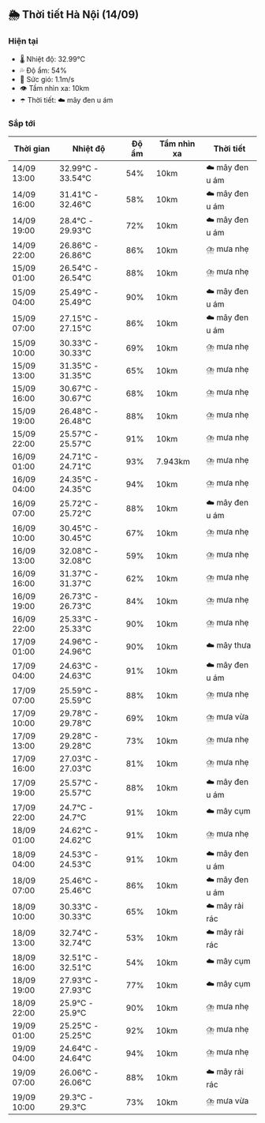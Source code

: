 ## 🌦️ Thời tiết Hà Nội (14/09)

### Hiện tại

- 🌡️ Nhiệt độ: 32.99℃
- 💦 Độ ẩm: 54%
- 💨 Sức gió: 1.1m/s
- 👁️ Tầm nhìn xa: 10km
- ☂️ Thời tiết: ☁️ mây đen u ám

### Sắp tới

| Thời gian | Nhiệt độ | Độ ẩm | Tầm nhìn xa | Thời tiết |
| --- | --- | --- | --- | --- |
| 14/09 13:00 | 32.99℃ - 33.54℃ | 54% | 10km | ☁️ mây đen u ám |
| 14/09 16:00 | 31.41℃ - 32.46℃ | 58% | 10km | ☁️ mây đen u ám |
| 14/09 19:00 | 28.4℃ - 29.93℃ | 72% | 10km | ☁️ mây đen u ám |
| 14/09 22:00 | 26.86℃ - 26.86℃ | 86% | 10km | ⛈️ mưa nhẹ |
| 15/09 01:00 | 26.54℃ - 26.54℃ | 88% | 10km | ⛈️ mưa nhẹ |
| 15/09 04:00 | 25.49℃ - 25.49℃ | 90% | 10km | ☁️ mây đen u ám |
| 15/09 07:00 | 27.15℃ - 27.15℃ | 86% | 10km | ☁️ mây đen u ám |
| 15/09 10:00 | 30.33℃ - 30.33℃ | 69% | 10km | ⛈️ mưa nhẹ |
| 15/09 13:00 | 31.35℃ - 31.35℃ | 65% | 10km | ⛈️ mưa nhẹ |
| 15/09 16:00 | 30.67℃ - 30.67℃ | 68% | 10km | ⛈️ mưa nhẹ |
| 15/09 19:00 | 26.48℃ - 26.48℃ | 88% | 10km | ⛈️ mưa nhẹ |
| 15/09 22:00 | 25.57℃ - 25.57℃ | 91% | 10km | ⛈️ mưa nhẹ |
| 16/09 01:00 | 24.71℃ - 24.71℃ | 93% | 7.943km | ⛈️ mưa nhẹ |
| 16/09 04:00 | 24.35℃ - 24.35℃ | 94% | 10km | ⛈️ mưa nhẹ |
| 16/09 07:00 | 25.72℃ - 25.72℃ | 88% | 10km | ☁️ mây đen u ám |
| 16/09 10:00 | 30.45℃ - 30.45℃ | 67% | 10km | ⛈️ mưa nhẹ |
| 16/09 13:00 | 32.08℃ - 32.08℃ | 59% | 10km | ⛈️ mưa nhẹ |
| 16/09 16:00 | 31.37℃ - 31.37℃ | 62% | 10km | ⛈️ mưa nhẹ |
| 16/09 19:00 | 26.73℃ - 26.73℃ | 84% | 10km | ⛈️ mưa nhẹ |
| 16/09 22:00 | 25.33℃ - 25.33℃ | 90% | 10km | ⛈️ mưa nhẹ |
| 17/09 01:00 | 24.96℃ - 24.96℃ | 90% | 10km | ☁️ mây thưa |
| 17/09 04:00 | 24.63℃ - 24.63℃ | 91% | 10km | ☁️ mây đen u ám |
| 17/09 07:00 | 25.59℃ - 25.59℃ | 88% | 10km | ⛈️ mưa nhẹ |
| 17/09 10:00 | 29.78℃ - 29.78℃ | 69% | 10km | ⛈️ mưa vừa |
| 17/09 13:00 | 29.28℃ - 29.28℃ | 73% | 10km | ⛈️ mưa nhẹ |
| 17/09 16:00 | 27.03℃ - 27.03℃ | 81% | 10km | ⛈️ mưa nhẹ |
| 17/09 19:00 | 25.57℃ - 25.57℃ | 88% | 10km | ☁️ mây đen u ám |
| 17/09 22:00 | 24.7℃ - 24.7℃ | 91% | 10km | ☁️ mây cụm |
| 18/09 01:00 | 24.62℃ - 24.62℃ | 91% | 10km | ⛈️ mưa nhẹ |
| 18/09 04:00 | 24.53℃ - 24.53℃ | 91% | 10km | ☁️ mây đen u ám |
| 18/09 07:00 | 25.46℃ - 25.46℃ | 86% | 10km | ☁️ mây đen u ám |
| 18/09 10:00 | 30.33℃ - 30.33℃ | 65% | 10km | ☁️ mây rải rác |
| 18/09 13:00 | 32.74℃ - 32.74℃ | 53% | 10km | ☁️ mây rải rác |
| 18/09 16:00 | 32.51℃ - 32.51℃ | 54% | 10km | ☁️ mây cụm |
| 18/09 19:00 | 27.93℃ - 27.93℃ | 77% | 10km | ☁️ mây cụm |
| 18/09 22:00 | 25.9℃ - 25.9℃ | 90% | 10km | ⛈️ mưa nhẹ |
| 19/09 01:00 | 25.25℃ - 25.25℃ | 92% | 10km | ⛈️ mưa nhẹ |
| 19/09 04:00 | 24.64℃ - 24.64℃ | 94% | 10km | ⛈️ mưa nhẹ |
| 19/09 07:00 | 26.06℃ - 26.06℃ | 88% | 10km | ☁️ mây rải rác |
| 19/09 10:00 | 29.3℃ - 29.3℃ | 73% | 10km | ⛈️ mưa vừa |
